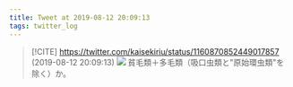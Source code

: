 ```yaml
---
title: Tweet at 2019-08-12 20:09:13
tags: twitter_log
---
```


> [!CITE] https://twitter.com/kaisekiriu/status/1160870852449017857 (2019-08-12 20:09:13)
> ![](https://twitter.com/kaisekiriu/status/1160870852449017857)
> 貧毛類＋多毛類（吸口虫類と"原始環虫類"を除く）か。
